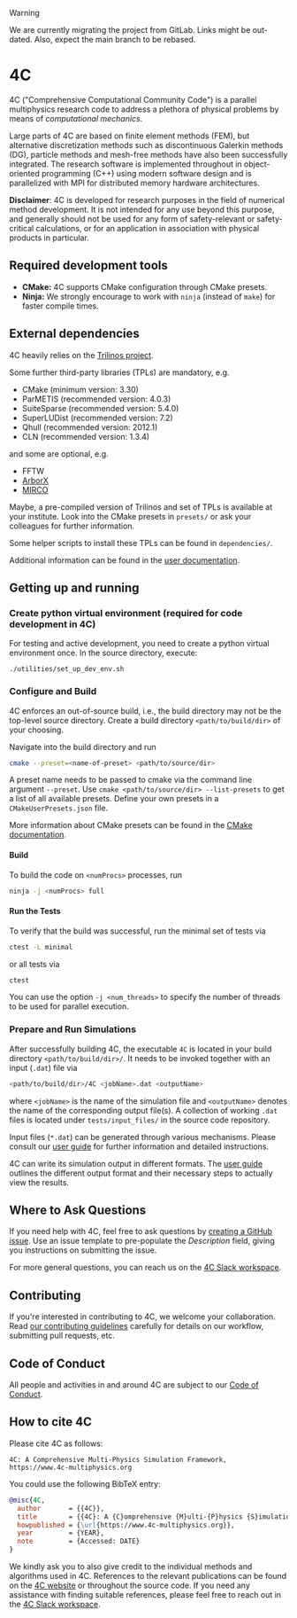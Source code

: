 > [!WARNING]  
> We are currently migrating the project from GitLab. Links might be out-dated. Also, expect the main branch to be rebased.

# 4C

4C ("Comprehensive Computational Community Code") is a parallel multiphysics research code
to address a plethora of physical problems by means of _computational mechanics_.

Large parts of 4C are based on finite element methods (FEM),
but alternative discretization methods such as discontinuous Galerkin methods (DG),
particle methods and mesh-free methods have also been successfully integrated.
The research software is implemented throughout in object-oriented programming (C++)
using modern software design and is parallelized with MPI for distributed memory hardware architectures.

**Disclaimer**: 4C is developed for research purposes in the field of numerical method development.
It is not intended for any use beyond this purpose, and generally should not be used for any form of
safety-relevant or safety-critical calculations,
or for an application in association with physical products in particular.

## Required development tools

- **CMake:** 4C supports CMake configuration through CMake presets.
- **Ninja:** We strongly encourage to work with `ninja` (instead of `make`) for faster compile times.

## External dependencies

4C heavily relies on the [Trilinos project](https://trilinos.github.io).

Some further third-party libraries (TPLs) are mandatory, e.g.

- CMake (minimum version: 3.30)
- ParMETIS (recommended version: 4.0.3)
- SuiteSparse (recommended version: 5.4.0)
- SuperLUDist (recommended version: 7.2)
- Qhull (recommended version: 2012.1)
- CLN (recommended version: 1.3.4)

and some are optional, e.g.

- FFTW
- [ArborX](https://github.com/arborx/ArborX)
- [MIRCO](https://github.com/imcs-compsim/MIRCO/)

Maybe, a pre-compiled version of Trilinos and set of TPLs is available at your institute.
Look into the CMake presets in `presets/` or ask your colleagues for further information.

Some helper scripts to install these TPLs can be found in `dependencies/`.

Additional information can be found in
the [user documentation](https://baci.pages.gitlab.lrz.de/baci/readthedocs/4Csetup.html#external-dependencies).

## Getting up and running

### Create python virtual environment (required for code development in 4C)

For testing and active development, you need to create a python virtual environment once.
In the source directory,
execute:

```
./utilities/set_up_dev_env.sh
```

### Configure and Build

4C enforces an out-of-source build, i.e., the build directory may not be the top-level source directory.
Create a build directory `<path/to/build/dir>` of your choosing.

Navigate into the build directory and run

```bash
cmake --preset=<name-of-preset> <path/to/source/dir>
```

A preset name needs to be passed to cmake via the command line argument `--preset`.
Use `cmake <path/to/source/dir> --list-presets` to get a list of all available presets.
Define your own presets in a `CMakeUserPresets.json` file.

More information about CMake presets can be found in the [CMake documentation](https://cmake.org/cmake/help/latest/manual/cmake-presets.7.html).

#### Build

To build the code on `<numProcs>` processes, run

```bash
ninja -j <numProcs> full
```

#### Run the Tests

To verify that the build was successful, run the minimal set of tests via

```bash
ctest -L minimal
```

or all tests via

```bash
ctest
```

You can use the option `-j <num_threads>` to specify the number of threads to be used for parallel execution.

### Prepare and Run Simulations

After successfully building 4C, the executable `4C` is located in your build directory `<path/to/build/dir>/`.
It needs to be invoked together with an input (`.dat`) file via

```bash
<path/to/build/dir>/4C <jobName>.dat <outputName>
```

where `<jobName>` is the name of the simulation file and `<outputName>` denotes the name of the corresponding output
file(s).
A collection of working `.dat` files is located under `tests/input_files/` in the source code repository.

Input files (`*.dat`) can be generated through various mechanisms.
Please consult our [user guide](https://baci.pages.gitlab.lrz.de/baci/readthedocs/index.html) for further information and detailed instructions.

4C can write its simulation output in different formats.
The [user guide](https://baci.pages.gitlab.lrz.de/baci/readthedocs/index.html) outlines the different output format and their necessary steps to actually view the results.

## Where to Ask Questions

If you need help with 4C, feel free to ask questions
by [creating a GitHub issue](https://github.com/4C-multiphysics/4C/issues). Use an issue template to pre-populate the *Description* field, giving you instructions on submitting the issue.

For more general questions, you can reach us on the [4C Slack workspace](https://join.slack.com/t/4c-multiphysics/shared_invite/zt-1oi61jgdd-5tZuHku3Tb_BH5UBgojbpQ).

## Contributing

If you're interested in contributing to 4C, we welcome your collaboration.
Read [our contributing guidelines](https://github.com/4C-multiphysics/4C/blob/main/CONTRIBUTING.md) carefully for details on
our workflow, submitting pull requests, etc.

## Code of Conduct

All people and activities in and around 4C are subject to our [Code of Conduct](https://github.com/4C-multiphysics/4C/blob/main/CODE_OF_CONDUCT.md).

## How to cite 4C

Please cite 4C as follows:

```
4C: A Comprehensive Multi-Physics Simulation Framework, https://www.4c-multiphysics.org
```

You could use the following BibTeX entry:

```bibtex
@misc{4C,
  author       = {{4C}},
  title        = {{4C}: A {C}omprehensive {M}ulti-{P}hysics {S}imulation {F}ramework},
  howpublished = {\url{https://www.4c-multiphysics.org}},
  year         = {YEAR},
  note         = {Accessed: DATE}
}
```

We kindly ask you to also give credit to the individual methods and algorithms used in 4C.
References to the relevant publications can be found on the [4C website](https://4c-multiphysics.org) or throughout the source code.
If you need any assistance with finding suitable references,
please feel free to reach out in the [4C Slack workspace](https://join.slack.com/t/4c-multiphysics/shared_invite/zt-1oi61jgdd-5tZuHku3Tb_BH5UBgojbpQ).
